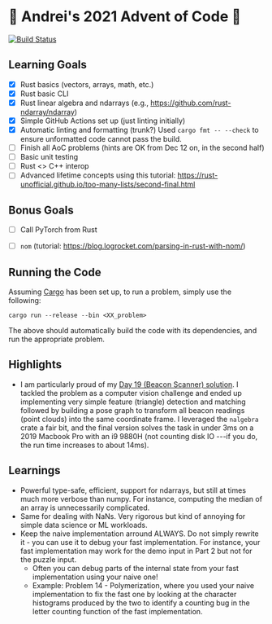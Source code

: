 # 🎄 Andrei's 2021 Advent of Code 🎄
[![Build Status](https://github.com/AndreiBarsan/2021-advent-of-code/actions/workflows/aoc-ci-build.yml/badge.svg)](https://github.com/AndreiBarsan/2021-advent-of-code/actions/workflows/aoc-ci-build.yml)

## Learning Goals
 - [X] Rust basics (vectors, arrays, math, etc.)
 - [X] Rust basic CLI
 - [X] Rust linear algebra and ndarrays (e.g., https://github.com/rust-ndarray/ndarray)
 - [X] Simple GitHub Actions set up (just linting initially)
 - [X] Automatic linting and formatting (trunk?) Used `cargo fmt -- --check` to ensure unformatted code cannot pass the build.
 - [ ] Finish all AoC problems (hints are OK from Dec 12 on, in the second half)
 - [ ] Basic unit testing
 - [ ] Rust <> C++ interop
 - [ ] Advanced lifetime concepts using this tutorial: https://rust-unofficial.github.io/too-many-lists/second-final.html

## Bonus Goals
 - [ ] Call PyTorch from Rust
 - [ ] `nom` (tutorial: https://blog.logrocket.com/parsing-in-rust-with-nom/)


## Running the Code

Assuming [Cargo](https://doc.rust-lang.org/rust-by-example/cargo.html) has been set up, to run a problem, simply use
the following:
```
cargo run --release --bin <XX_problem>
```
The above should automatically build the code with its dependencies, and run the appropriate problem.

## Highlights

 * I am particularly proud of my [Day 19 (Beacon Scanner) solution](src/bin/19_beacon_scanner.rs). I tackled the problem
   as a computer vision challenge and ended up implementing very simple feature (triangle) detection and matching
   followed by building a pose graph to transform all beacon readings (point clouds) into the same coordinate frame. I
   leveraged the `nalgebra` crate a fair bit, and the final version solves the task in under 3ms on a 2019 Macbook Pro
   with an i9 9880H (not counting disk IO ---if you do, the run time increases to about 14ms).

## Learnings
 - Powerful type-safe, efficient, support for ndarrays, but still at times much more verbose than numpy.
 For instance, computing the median of an array is unnecessarily complicated.
 - Same for dealing with NaNs. Very rigorous but kind of annoying for simple data science or ML workloads.
 - Keep the naive implementation arround ALWAYS. Do not simply rewrite it - you can use it to debug your fast
   implementation. For instance, your fast implementation may work for the demo input in Part 2 but not for the puzzle
   input.
    - Often you can debug parts of the internal state from your fast implementation using your naive one!
    - Example: Problem 14 - Polymerization, where you used your naive implementation to fix the fast one by looking at
      the character histograms produced by the two to identify a counting bug in the letter counting function of the
      fast implementation.